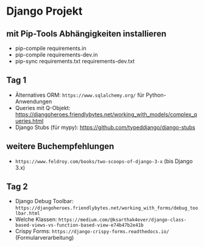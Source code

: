 # Django Projekt

## mit Pip-Tools Abhängigkeiten installieren
- pip-compile requirements.in
- pip-compile requirements-dev.in
- pip-sync requirements.txt requirements-dev.txt

## Tag 1
- Älternatives ORM: `https://www.sqlalchemy.org/` für Python-Anwendungen
- Queries mit Q-Objekt: https://djangoheroes.friendlybytes.net/working_with_models/complex_queries.html
- Django Stubs (für mypy): https://github.com/typeddjango/django-stubs

## weitere Buchempfehlungen
- `https://www.feldroy.com/books/two-scoops-of-django-3-x` (bis Django 3.x)  

## Tag 2
- Django Debug Toolbar: `https://djangoheroes.friendlybytes.net/working_with_forms/debug_toolbar.html`
- Welche Klassen: `https://medium.com/@ksarthak4ever/django-class-based-views-vs-function-based-view-e74b47b2e41b`
- Crispy Forms: `https://django-crispy-forms.readthedocs.io/` (Formularverarbeitung)